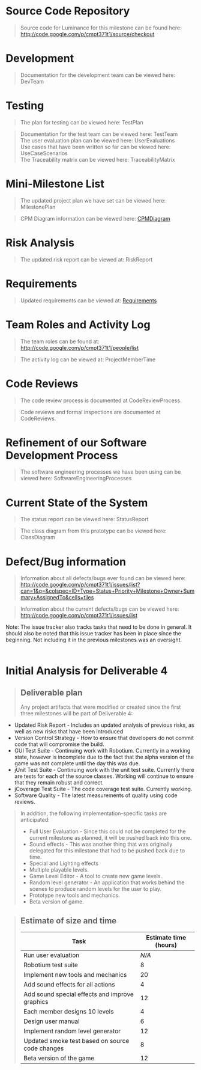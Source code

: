 

# Source Code Repository #
> Source code for Luminance for this milestone can be found here:
> http://code.google.com/p/cmpt371t1/source/checkout

# Development #
> Documentation for the development team can be viewed here: DevTeam

# Testing #
> The plan for testing can be viewed here: TestPlan <br>
<blockquote>Documentation for the test team can be viewed here: TestTeam<br>
The user evaluation plan can be viewed here: UserEvaluations<br>
Use cases that have been written so far can be viewed here: UseCaseScenarios<br>
The Traceability matrix can be viewed here: TraceabilityMatrix</blockquote>

<h1>Mini-Milestone List</h1>
<blockquote>The updated project plan we have set can be viewed here:  MilestonePlan</blockquote>

<blockquote>CPM Diagram information can be viewed here: <a href='CPMDiagram.md'>CPMDiagram</a></blockquote>

<h1>Risk Analysis</h1>
<blockquote>The updated risk report can be viewed at: RiskReport</blockquote>

<h1>Requirements</h1>
<blockquote>Updated requirements can be viewed at: <a href='Requirements.md'>Requirements</a></blockquote>

<h1>Team Roles and Activity Log</h1>
<blockquote>The team roles can be found at: <a href='http://code.google.com/p/cmpt371t1/people/list'>http://code.google.com/p/cmpt371t1/people/list</a></blockquote>

<blockquote>The activity log can be viewed at: ProjectMemberTime</blockquote>

<h1>Code Reviews</h1>
<blockquote>The code review process is documented at CodeReviewProcess.</blockquote>

<blockquote>Code reviews and formal inspections are documented at CodeReviews.</blockquote>

<h1>Refinement of our Software Development Process</h1>

<blockquote>The software engineering processes we have been using can be viewed here: SoftwareEngineeringProcesses</blockquote>

<h1>Current State of the System</h1>

<blockquote>The status report can be viewed here: StatusReport</blockquote>

<blockquote>The class diagram from this prototype can be viewed here: ClassDiagram</blockquote>

<h1>Defect/Bug information</h1>

<blockquote>Information about all defects/bugs ever found can be viewed here: <a href='http://code.google.com/p/cmpt371t1/issues/list?can=1&q=&colspec=ID+Type+Status+Priority+Milestone+Owner+Summary+AssignedTo&cells=tiles'>http://code.google.com/p/cmpt371t1/issues/list?can=1&amp;q=&amp;colspec=ID+Type+Status+Priority+Milestone+Owner+Summary+AssignedTo&amp;cells=tiles</a></blockquote>

<blockquote>Information about the current defects/bugs can be viewed here: <a href='http://code.google.com/p/cmpt371t1/issues/list'>http://code.google.com/p/cmpt371t1/issues/list</a></blockquote>

Note: The issue tracker also tracks tasks that need to be done in general.  It should also be noted that this issue tracker has been in place since the beginning.  Not including it in the previous milestones was an oversight.<br>
<br>
<h1>Initial Analysis for Deliverable 4</h1>
<blockquote><h2>Deliverable plan</h2>
Any project artifacts that were modified or created since the first three milestones will be part of Deliverable 4:</blockquote>

<ul><li>Updated Risk Report - Includes an updated analysis of previous risks, as well as new risks that have been introduced<br>
</li><li>Version Control Strategy - How to ensure that developers do not commit code that will compromise the build.<br>
</li><li>GUI Test Suite - Continuing work with Robotium.  Currently in a working state, however is incomplete due to the fact that the alpha version of the game was not complete until the day this was due.<br>
</li><li>jUnit Test Suite - Continuing work with the unit test suite.  Currently there are tests for each of the source classes.  Working will continue to ensure that they remain robust and correct.<br>
</li><li>jCoverage Test Suite - The code coverage test suite.  Currently working.<br>
</li><li>Software Quality - The latest measurements of quality using code reviews.</li></ul>

<blockquote>In addition, the following implementation-specific tasks are anticipated:<br>
<ul><li>Full User Evaluation - Since this could not be completed for the current milestone as planned, it will be pushed back into this one.<br>
</li><li>Sound effects - This was another thing that was originally delegated for this milestone that had to be pushed back due to time.<br>
</li><li>Special and Lighting effects<br>
</li><li>Multiple playable levels.<br>
</li><li>Game Level Editor - A tool to create new game levels.<br>
</li><li>Random level generator - An application that works behind the scenes to produce random levels for the user to play.<br>
</li><li>Prototype new tools and mechanics.<br>
</li><li>Beta version of game.</li></ul></blockquote>


<blockquote><h2>Estimate of size and time</h2>
<table><thead><th> <b>Task</b> </th><th> <b>Estimate time (hours)</b> </th></thead><tbody>
<tr><td> Run user evaluation </td><td> <i>N/A</i>                   </td></tr>
<tr><td> Robotium test suite </td><td> 8                            </td></tr>
<tr><td> Implement new tools and mechanics </td><td> 20                           </td></tr>
<tr><td> Add sound effects for all actions </td><td> 4                            </td></tr>
<tr><td> Add sound special effects and improve graphics </td><td> 12                           </td></tr>
<tr><td> Each member designs 10 levels </td><td> 4                            </td></tr>
<tr><td> Design user manual </td><td> 6                            </td></tr>
<tr><td> Implement random level generator </td><td> 12                           </td></tr>
<tr><td> Updated smoke test based on source code changes </td><td> 8                            </td></tr>
<tr><td> Beta version of the game </td><td> 12                           </td></tr>